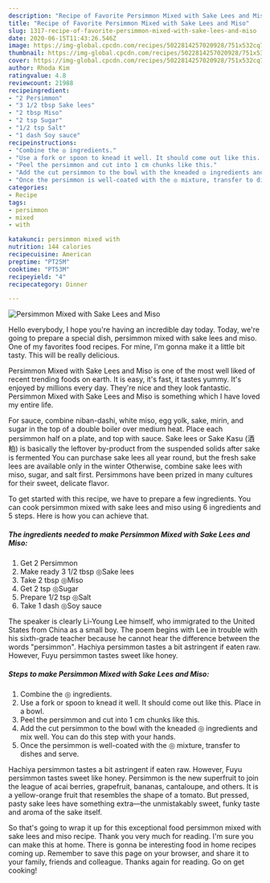 ```yaml
---
description: "Recipe of Favorite Persimmon Mixed with Sake Lees and Miso"
title: "Recipe of Favorite Persimmon Mixed with Sake Lees and Miso"
slug: 1317-recipe-of-favorite-persimmon-mixed-with-sake-lees-and-miso
date: 2020-06-15T11:43:26.546Z
image: https://img-global.cpcdn.com/recipes/5022814257020928/751x532cq70/persimmon-mixed-with-sake-lees-and-miso-recipe-main-photo.jpg
thumbnail: https://img-global.cpcdn.com/recipes/5022814257020928/751x532cq70/persimmon-mixed-with-sake-lees-and-miso-recipe-main-photo.jpg
cover: https://img-global.cpcdn.com/recipes/5022814257020928/751x532cq70/persimmon-mixed-with-sake-lees-and-miso-recipe-main-photo.jpg
author: Rhoda Kim
ratingvalue: 4.8
reviewcount: 21988
recipeingredient:
- "2 Persimmon"
- "3 1/2 tbsp Sake lees"
- "2 tbsp Miso"
- "2 tsp Sugar"
- "1/2 tsp Salt"
- "1 dash Soy sauce"
recipeinstructions:
- "Combine the ◎ ingredients."
- "Use a fork or spoon to knead it well. It should come out like this. Place in a bowl."
- "Peel the persimmon and cut into 1 cm chunks like this."
- "Add the cut persimmon to the bowl with the kneaded ◎ ingredients and mix well. You can do this step with your hands."
- "Once the persimmon is well-coated with the ◎ mixture, transfer to dishes and serve."
categories:
- Recipe
tags:
- persimmon
- mixed
- with

katakunci: persimmon mixed with 
nutrition: 144 calories
recipecuisine: American
preptime: "PT25M"
cooktime: "PT53M"
recipeyield: "4"
recipecategory: Dinner

---
```



![Persimmon Mixed with Sake Lees and Miso](https://img-global.cpcdn.com/recipes/5022814257020928/751x532cq70/persimmon-mixed-with-sake-lees-and-miso-recipe-main-photo.jpg)

Hello everybody, I hope you're having an incredible day today. Today, we're going to prepare a special dish, persimmon mixed with sake lees and miso. One of my favorites food recipes. For mine, I'm gonna make it a little bit tasty. This will be really delicious.

Persimmon Mixed with Sake Lees and Miso is one of the most well liked of recent trending foods on earth. It is easy, it's fast, it tastes yummy. It's enjoyed by millions every day. They're nice and they look fantastic. Persimmon Mixed with Sake Lees and Miso is something which I have loved my entire life.

For sauce, combine niban-dashi, white miso, egg yolk, sake, mirin, and sugar in the top of a double boiler over medium heat. Place each persimmon half on a plate, and top with sauce. Sake lees or Sake Kasu (酒粕) is basically the leftover by-product from the suspended solids after sake is fermented You can purchase sake lees all year round, but the fresh sake lees are available only in the winter Otherwise, combine sake lees with miso, sugar, and salt first. Persimmons have been prized in many cultures for their sweet, delicate flavor.


To get started with this recipe, we have to prepare a few ingredients. You can cook persimmon mixed with sake lees and miso using 6 ingredients and 5 steps. Here is how you can achieve that.

<!--inarticleads1-->

##### The ingredients needed to make Persimmon Mixed with Sake Lees and Miso:

1. Get 2 Persimmon
1. Make ready 3 1/2 tbsp ◎Sake lees
1. Take 2 tbsp ◎Miso
1. Get 2 tsp ◎Sugar
1. Prepare 1/2 tsp ◎Salt
1. Take 1 dash ◎Soy sauce


The speaker is clearly Li-Young Lee himself, who immigrated to the United States from China as a small boy. The poem begins with Lee in trouble with his sixth-grade teacher because he cannot hear the difference between the words &#34;persimmon&#34;. Hachiya persimmon tastes a bit astringent if eaten raw. However, Fuyu persimmon tastes sweet like honey. 

<!--inarticleads2-->

##### Steps to make Persimmon Mixed with Sake Lees and Miso:

1. Combine the ◎ ingredients.
1. Use a fork or spoon to knead it well. It should come out like this. Place in a bowl.
1. Peel the persimmon and cut into 1 cm chunks like this.
1. Add the cut persimmon to the bowl with the kneaded ◎ ingredients and mix well. You can do this step with your hands.
1. Once the persimmon is well-coated with the ◎ mixture, transfer to dishes and serve.


Hachiya persimmon tastes a bit astringent if eaten raw. However, Fuyu persimmon tastes sweet like honey. Persimmon is the new superfruit to join the league of acai berries, grapefruit, bananas, cantaloupe, and others. It is a yellow-orange fruit that resembles the shape of a tomato. But pressed, pasty sake lees have something extra—the unmistakably sweet, funky taste and aroma of the sake itself. 

So that's going to wrap it up for this exceptional food persimmon mixed with sake lees and miso recipe. Thank you very much for reading. I'm sure you can make this at home. There is gonna be interesting food in home recipes coming up. Remember to save this page on your browser, and share it to your family, friends and colleague. Thanks again for reading. Go on get cooking!
